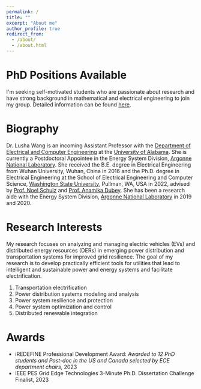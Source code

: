 ```yaml
---
permalink: /
title: ""
excerpt: "About me"
author_profile: true
redirect_from: 
  - /about/
  - /about.html
---
```


PhD Positions Available
======
I'm seeking self-motivated students who are passionate about research and have strong background in mathematical and electrical engineering to join my group. Detailed information can be found [here](https://lushawangece.github.io//join/).


Biography
======
Dr. Lusha Wang is an incoming Assistant Professor with the [Department of Electrical and Computer Engineering](https://ece.eng.ua.edu/) at the [University of Alabama](https://www.ua.edu/). She is currently a Postdoctoral Appointee in the Energy System Division, [Argonne National Laboratory](https://www.anl.gov/). She received the B.E. degree in Electrical Engineering from Wuhan University, Wuhan, China in 2016 and the Ph.D. degree in Electrical Engineering at the School of Electrical Engineering and Computer Science, [Washington State University](https://wsu.edu/), Pullman, WA, USA in 2022, advised by [Prof. Noel Schulz](https://president.wsu.edu/noel-schulz-bio/) and [Prof. Anamika Dubey](https://eecs.wsu.edu/~adubey/). She has been a research aide with the Energy System Division, [Argonne National Laboratory](https://www.anl.gov/) in 2019 and 2020. 


Research Interests
======
My research focuses on analyzing and managing electric vehicles (EVs) and distributed energy resources (DERs) in emerging power distribution and transportation systems for improved grid resilience. The goal of my research is to develop practically efficient tools for utilities that lead to intelligent and sustainable power and energy systems and facilitate electrification.
1. Transportation electrification
1. Power distribution systems modeling and analysis
1. Power system resilience and protection
1. Power system optimization and control
1. Distributed renewable integration


Awards
=======
* iREDEFINE Professional Development Award:   _Awarded_ _to_ _12_ _PhD_ _students_ _and_ _Post-doc_ _in_ _the_ _US_ _and_ _Canada_ _selected_ _by_ _ECE_ _department_ _chairs_, 2023 
* IEEE PES Grid Edge Technologies 3-Minute Ph.D. Dissertation Challenge Finalist, 2023


